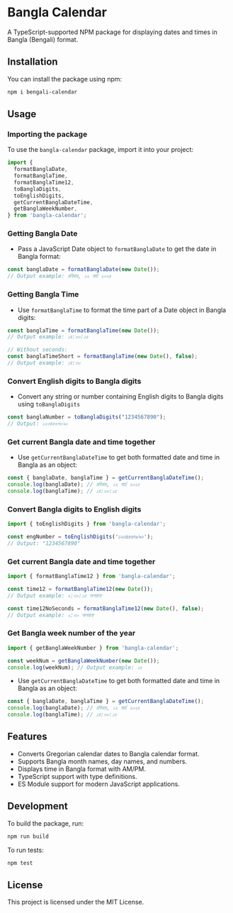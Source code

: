 # Bangla Calendar
<!-- ![Image Description](https://i.ibb.co/Y7hZzNYf/images-1.jpg) -->


A TypeScript-supported NPM package for displaying dates and times in Bangla (Bengali) format.

## Installation

You can install the package using npm:

```bash
npm i bengali-calendar
```

## Usage

### Importing the package

To use the `bangla-calendar` package, import it into your project:

```typescript
import {
  formatBanglaDate,
  formatBanglaTime,
  formatBanglaTime12,
  toBanglaDigits,
  toEnglishDigits,
  getCurrentBanglaDateTime,
  getBanglaWeekNumber,
} from 'bangla-calendar';

```

### Getting Bangla Date

- Pass a JavaScript Date object to `formatBanglaDate` to get the date in Bangla format:

```typescript
const banglaDate = formatBanglaDate(new Date());
// Output example: রবিবার, ১২ মার্চ ২০২৫
```

### Getting Bangla Time

- Use `formatBanglaTime` to format the time part of a Date object in Bangla digits:

```typescript
const banglaTime = formatBanglaTime(new Date());
// Output example: ১৪:৩০:১৫

// Without seconds:
const banglaTimeShort = formatBanglaTime(new Date(), false);
// Output example: ১৪:৩০
```

### Convert English digits to Bangla digits

- Convert any string or number containing English digits to Bangla digits using `toBanglaDigits`

```typescript
const banglaNumber = toBanglaDigits("1234567890");
// Output: ১২৩৪৫৬৭৮৯০
```

### Get current Bangla date and time together

- Use `getCurrentBanglaDateTime` to get both formatted date and time in Bangla as an object:

```typescript
const { banglaDate, banglaTime } = getCurrentBanglaDateTime();
console.log(banglaDate); // রবিবার, ১২ মার্চ ২০২৫
console.log(banglaTime); // ১৪:৩০:১৫
```

### Convert Bangla digits to English digits
```typescript
import { toEnglishDigits } from 'bangla-calendar';

const engNumber = toEnglishDigits('১২৩৪৫৬৭৮৯০');
// Output: "1234567890"

```

### Get current Bangla date and time together
```typescript
import { formatBanglaTime12 } from 'bangla-calendar';

const time12 = formatBanglaTime12(new Date());
// Output example: ২:৩০:১৫ অপরাহ্ন

const time12NoSeconds = formatBanglaTime12(new Date(), false);
// Output example: ২:৩০ অপরাহ্ন

```

### Get Bangla week number of the year
```typescript
import { getBanglaWeekNumber } from 'bangla-calendar';

const weekNum = getBanglaWeekNumber(new Date());
console.log(weekNum); // Output example: ১৫

```

- Use `getCurrentBanglaDateTime` to get both formatted date and time in Bangla as an object:

```typescript
const { banglaDate, banglaTime } = getCurrentBanglaDateTime();
console.log(banglaDate); // রবিবার, ১২ মার্চ ২০২৫
console.log(banglaTime); // ১৪:৩০:১৫
```

## Features

- Converts Gregorian calendar dates to Bangla calendar format.
- Supports Bangla month names, day names, and numbers.
- Displays time in Bangla format with AM/PM.
- TypeScript support with type definitions.
- ES Module support for modern JavaScript applications.

## Development

To build the package, run:

```bash
npm run build
```

To run tests:

```bash
npm test
```

## License

This project is licensed under the MIT License.
